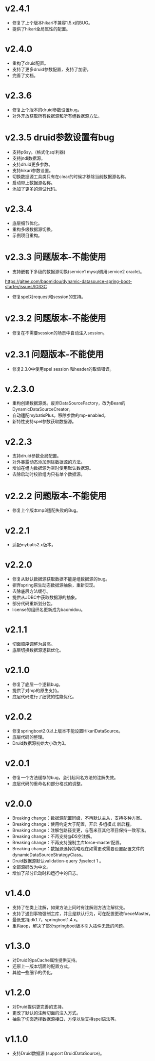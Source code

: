 # v2.4.1
- 修复了上个版本hikari不兼容1.5.x的BUG。
- 提供了hikari全局属性的配置。

# v2.4.0
- 重构了druid配置。
- 支持了更多druid参数配置，支持了加密。
- 完善了文档。

# v2.3.6 
- 修复上个版本的druid参数设置bug。
- 对外开放获取所有数据源和所有组数据源方法。

# v2.3.5 druid参数设置有bug
- 支持p6sy。(格式化sql利器)
- 支持jndi数据源。
- 支持druid更多参数。
- 支持hikari参数设置。
- 切换数据源工具类只有在clear的时候才移除当前数据源名称。
- 启动带上数据源名称。
- 添加了更多的测试代码。

# v2.3.4
- 底层细节优化。
- 重构多级数据源切换。
- 示例项目重构。

# v2.3.3 问题版本-不能使用
- 支持嵌套下多级的数据源切换(service1 mysql调用service2 oracle)。

https://gitee.com/baomidou/dynamic-datasource-spring-boot-starter/issues/IO33C

- 修复spel对request和session的支持。

# v2.3.2 问题版本-不能使用
- 修复在不需要session的场景中自动注入session。

# v2.3.1 问题版本-不能使用
- 修复2.3.0中使用spel session 和header的取值错误。

# v.2.3.0

- 重构创建数据源类。废弃DataSourceFactory，改为Bean的DynamicDataSourceCreator。
- 自动适配mybatisPlus，移除参数的mp-enabled。
- 新特性支持spel参数获取数据源。

# v2.2.3

- 支持druid参数全局配置。
- 对外暴露动态添加删除数据源的方法。
- 增加在组内数据源为空时使用默认数据源。
- 去除启动时校验组内只有单个数据源。

# v2.2.2 问题版本-不能使用

- 修复上个版本mp3适配失败的Bug。

# v2.2.1

- 适配mybatis2.x版本。

# v2.2.0

- 修复从默认数据源获取数据不能是组数据源的bug。
- 摒弃spring原生动态数据源抽象，重新实现。
- 去除底层方法缓存。
- 提供从JDBC中获取数据源的抽象。
- 部分代码重新划分包。
- license的组织名更新成为baomidou。

# v2.1.1

- 切面顺序调整为最高。
- 底层切换数据源逻辑优化。

# v2.1.0

- 修复了底层一个逻辑bug。
- 提供了对mp的原生支持。
- 底层代码进行了细微的性能优化。

# v2.0.2

- 修复springboot2.0以上版本不能设置HikariDataSource。
- 底层代码的整理。
- Druid数据源初始大小改为3。

# v2.0.1

- 修复一个方法缓存的bug，会引起同名方法的注解失效。
- 底层代码的重命名和部分格式的调整。

# v2.0.0

- Breaking change：数据源配置同级，不再默认主从，支持多种方案。
- Breaking change：使用约定大于配置，开启 多组模式 新启程。
- Breaking change：注解包路径变更，与苞米豆其他项目保持一致写法。
- Breaking change：不再支持@DS空注解。
- Breaking change：不再支持强制主库force-master配置。
- Breaking change：数据源选择策略现在如需更改需要设置配置文件的dynamicDataSourceStrategyClass。
- Druid数据源默认validation-query 为select 1 。
- 全部源码改为中文。
- 增加了部分启动时和运行中的日志。

# v1.4.0

- 支持了在类上注解，如果方法上同时有注解则方法注解优先。
- 支持了遇到事物强制主库，并且是默认行为，可在配置更改foeceMaster。
- 最低支持jdk1.7，springboot1.4.x。
- 重构aop，解决了部分springboot版本引入插件无效的问题。

# v1.3.0

- 对Druid的paCache属性提供支持。
- 还原上一版本切面的配置方式。
- 其他一些细节的优化。

# v1.2.0

- 对Druid提供更完善的支持。
- 更改了默认的注解切面的注入方式。
- 抽象了切面选择数据源接口，方便以后支持spel语法等。

# v1.1.0

- 支持Druid数据源 (support DruidDataSource)。
